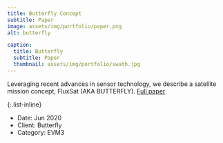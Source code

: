 ```yaml
---
title: Butterfly Concept
subtitle: Paper
image: assets/img/portfolio/paper.png
alt: butterfly

caption:
  title: Butterfly
  subtitle: Paper
  thumbnail: assets/img/portfolio/swath.jpg
---
```

Leveraging recent advances in sensor technology, we describe a satellite mission concept, FluxSat (AKA BUTTERFLY). [Full paper](https://www.mdpi.com/2072-4292/12/11/1796)

{:.list-inline}
- Date: Jun 2020
- Client: Butterfly
- Category: EVM3

